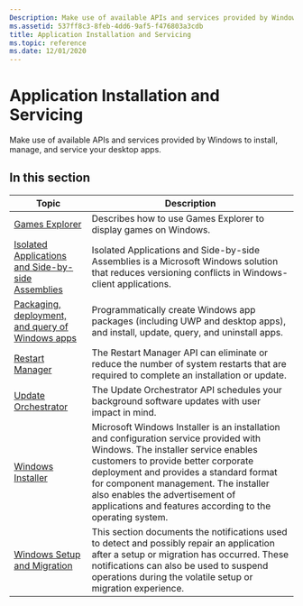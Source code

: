 ```yaml
---
Description: Make use of available APIs and services provided by Windows to install, manage, and service your desktop apps.
ms.assetid: 537ff8c3-8feb-4dd6-9af5-f476803a3cdb
title: Application Installation and Servicing
ms.topic: reference
ms.date: 12/01/2020
---
```


# Application Installation and Servicing

Make use of available APIs and services provided by Windows to install, manage, and service your desktop apps.

## In this section



| Topic | Description |
| --- | --- |
| [Games Explorer](/previous-versions/windows/desktop/legacy/hh437965(v=vs.85)) | Describes how to use Games Explorer to display games on Windows. |
| [Isolated Applications and Side-by-side Assemblies](/windows/desktop/SbsCs/isolated-applications-and-side-by-side-assemblies-portal) | Isolated Applications and Side-by-side Assemblies is a Microsoft Windows solution that reduces versioning conflicts in Windows-client applications. |
| [Packaging, deployment, and query of Windows apps](/windows/desktop/appxpkg/appx-portal) | Programmatically create Windows app packages (including UWP and desktop apps), and install, update, query, and uninstall apps. |
| [Restart Manager](/windows/desktop/RstMgr/restart-manager-portal) | The Restart Manager API can eliminate or reduce the number of system restarts that are required to complete an installation or update. |
| [Update Orchestrator](./updateorchestrator/index.md) | The Update Orchestrator API schedules your background software updates with user impact in mind. | 
| [Windows Installer](/windows/desktop/Msi/windows-installer-portal) | Microsoft Windows Installer is an installation and configuration service provided with Windows. The installer service enables customers to provide better corporate deployment and provides a standard format for component management. The installer also enables the advertisement of applications and features according to the operating system. |
| [Windows Setup and Migration](/previous-versions/windows/desktop/wnf/windows-setup-and-migration-portal) | This section documents the notifications used to detect and possibly repair an application after a setup or migration has occurred. These notifications can also be used to suspend operations during the volatile setup or migration experience. |



 

 

